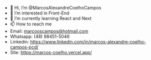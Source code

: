 - 👋 Hi, I’m @MarcosAlexandreCoelhoCampos
- 👀 I’m interested in Front-End
- 🌱 I’m currently learning React and Next
- 📫 How to reach me 
- Email: marcooscampos@hotmail.com
- Whatsapp: (48) 98451-5046
- Linkedin: https://www.linkedin.com/in/marcos-alexandre-coelho-campos-pcd/
- Site: https://marcos-coelho.vercel.app/
